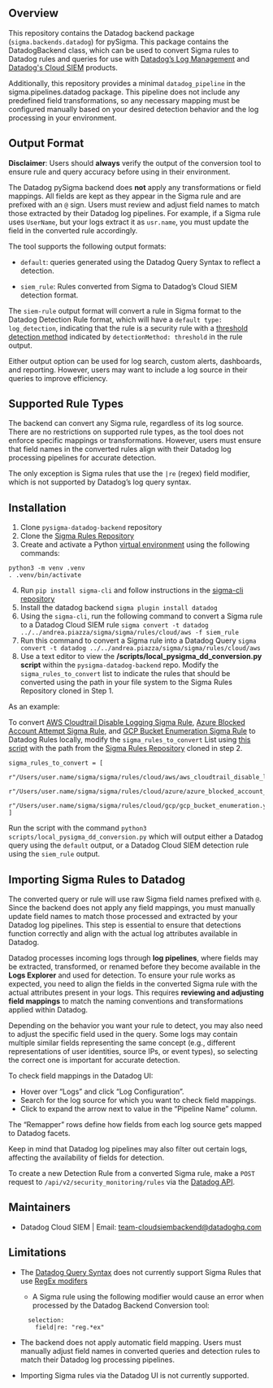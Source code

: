 ## Overview
This repository contains the Datadog backend package (`sigma.backends.datadog`) for pySigma. This package contains the DatadogBackend class, which can be used to convert Sigma rules to Datadog rules and queries for use with [Datadog’s Log Management](https://www.datadoghq.com/product/log-management/) and [Datadog's Cloud SIEM](https://www.datadoghq.com/product/cloud-siem/) products.

Additionally, this repository provides a minimal `datadog_pipeline` in the sigma.pipelines.datadog package. This pipeline does not include any predefined field transformations, so any necessary mapping must be configured manually based on your desired detection behavior and the log processing in your environment.

## Output Format
**Disclaimer**: Users should **always** verify the output of the conversion tool to ensure rule and query accuracy before using in their environment.

The Datadog pySigma backend does **not** apply any transformations or field mappings. All fields are kept as they appear in the Sigma rule and are prefixed with an `@` sign. Users must review and adjust field names to match those extracted by their Datadog log pipelines. For example, if a Sigma rule uses `UserName`, but your logs extract it as `usr.name`, you must update the field in the converted rule accordingly.

The tool supports the following output formats:

- `default`: queries generated using the Datadog Query Syntax to reflect a detection.

- `siem_rule`: Rules converted from Sigma to Datadog’s Cloud SIEM detection format.

The `siem-rule` output format will convert a rule in Sigma format to the Datadog Detection Rule format, which will have a `default type: log_detection`, indicating that the rule is a security rule with a [threshold detection method](https://docs.datadoghq.com/security/cloud_siem/log_detection_rules/?tab=threshold#detection-methods) indicated by `detectionMethod: threshold` in the rule output.

Either output option can be used for log search, custom alerts, dashboards, and reporting. However, users may want to include a log source in their queries to improve efficiency.

## Supported Rule Types
The backend can convert any Sigma rule, regardless of its log source. There are no restrictions on supported rule types, as the tool does not enforce specific mappings or transformations. However, users must ensure that field names in the converted rules align with their Datadog log processing pipelines for accurate detection.

The only exception is Sigma rules that use the `|re` (regex) field modifier, which is not supported by Datadog’s log query syntax.

## Installation
1. Clone `pysigma-datadog-backend` repository
2. Clone the [Sigma Rules Repository](https://github.com/SigmaHQ/sigma)
3. Create and activate a Python [virtual environment](https://docs.python.org/3/library/venv.html) using the following commands:
```
python3 -m venv .venv
. .venv/bin/activate
```
4. Run `pip install sigma-cli` and follow instructions in the [sigma-cli repository](https://github.com/SigmaHQ/sigma-cli)
5. Install the datadog backend `sigma plugin install datadog`
6. Using the `sigma-cli`, run the following command to convert a Sigma rule to a Datadog Cloud SIEM rule
   `sigma convert -t datadog ../../andrea.piazza/sigma/sigma/rules/cloud/aws -f siem_rule`
7. Run this command to convert a Sigma rule into a Datadog Query `sigma convert -t datadog ../../andrea.piazza/sigma/sigma/rules/cloud/aws`
8. Use a text editor to view the **/scripts/local_pysigma_dd_conversion.py script** within the `pysigma-datadog-backend` repo. Modify the `sigma_rules_to_convert` list to indicate the rules that should be converted using the path in your file system to the Sigma Rules Repository cloned in Step 1.

As an example:

To convert [AWS Cloudtrail Disable Logging Sigma Rule](https://github.com/SigmaHQ/sigma/blob/master/rules/cloud/aws/aws_cloudtrail_disable_logging.yml), [Azure Blocked Account Attempt Sigma Rule](https://github.com/SigmaHQ/sigma/blob/master/rules/cloud/azure/azure_blocked_account_attempt.yml), and [GCP Bucket Enumeration Sigma Rule](https://github.com/SigmaHQ/sigma/blob/master/rules/cloud/gcp/gcp_bucket_enumeration.yml) to Datadog Rules locally, modify the `sigma_rules_to_convert` List using [this script](https://github.com/DataDog/pysigma-backend-datadog/tree/main/scripts) with the path from the [Sigma Rules Repository](https://github.com/SigmaHQ/sigma/tree/master/rules) cloned in step 2.
```agsl
sigma_rules_to_convert = [
  r"/Users/user.name/sigma/sigma/rules/cloud/aws/aws_cloudtrail_disable_logging.yml",
  r"/Users/user.name/sigma/sigma/rules/cloud/azure/azure_blocked_account_attempt.yml",
  r"/Users/user.name/sigma/sigma/rules/cloud/gcp/gcp_bucket_enumeration.yml"
]
```
Run the script with the command `python3 scripts/local_pysigma_dd_conversion.py` which will output either a Datadog query using the `default` output, or a Datadog Cloud SIEM detection rule using the `siem_rule` output.

## Importing Sigma Rules to Datadog
The converted query or rule will use raw Sigma field names prefixed with `@`. Since the backend does not apply any field mappings, you must manually update field names to match those processed and extracted by your Datadog log pipelines. This step is essential to ensure that detections function correctly and align with the actual log attributes available in Datadog.

Datadog processes incoming logs through **log pipelines**, where fields may be extracted, transformed, or renamed before they become available in the **Logs Explorer** and used for detection. To ensure your rule works as expected, you need to align the fields in the converted Sigma rule with the actual attributes present in your logs. This requires **reviewing and adjusting field mappings** to match the naming conventions and transformations applied within Datadog.

Depending on the behavior you want your rule to detect, you may also need to adjust the specific field used in the query. Some logs may contain multiple similar fields representing the same concept (e.g., different representations of user identities, source IPs, or event types), so selecting the correct one is important for accurate detection.

To check field mappings in the Datadog UI:
- Hover over “Logs” and click “Log Configuration”.
- Search for the log source for which you want to check field mappings.
- Click to expand the arrow next to value in the “Pipeline Name” column.

The “Remapper” rows define how fields from each log source gets mapped to Datadog facets.

Keep in mind that Datadog log pipelines may also filter out certain logs, affecting the availability of fields for detection.

To create a new Detection Rule from a converted Sigma rule, make  a `POST` request to `/api/v2/security_monitoring/rules` via the [Datadog API](https://docs.datadoghq.com/api/latest/security-monitoring/#create-a-detection-rule).

## Maintainers
- Datadog Cloud SIEM | Email: [team-cloudsiembackend@datadoghq.com]()

## Limitations
- The [Datadog Query Syntax](https://docs.datadoghq.com/tracing/trace_explorer/query_syntax/) does not currently support Sigma Rules that use [RegEx modifers](https://patzke.org/introducing-sigma-value-modifiers.html)

  - A Sigma rule using the following modifier would cause an error when processed by the Datadog Backend Conversion tool:
  ```
    selection:
      field|re: "reg.*ex"
  ```
- The backend does not apply automatic field mapping. Users must manually adjust field names in converted queries and detection rules to match their Datadog log processing pipelines.
- Importing Sigma rules via the Datadog UI is not currently supported.
